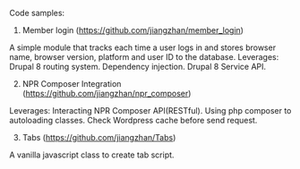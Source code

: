 Code samples:
  1. Member login (https://github.com/jiangzhan/member_login)
  
  A simple module that tracks each time a user logs in and stores browser name, browser version, platform and user ID to the database.
    Leverages:
      Drupal 8 routing system.
      Dependency injection.
    Drupal 8 Service API.
  
  2. NPR Composer Integration (https://github.com/jiangzhan/npr_composer)
  
  Leverages:
    Interacting NPR Composer API(RESTful).
    Using php composer to autoloading classes.
    Check Wordpress cache before send request.
    
  3. Tabs (https://github.com/jiangzhan/Tabs)
  
  A vanilla javascript class to create tab script.
